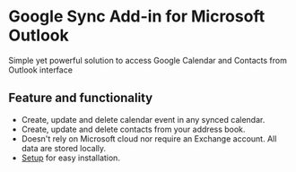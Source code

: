 # Google Sync Add-in for Microsoft Outlook

Simple yet powerful solution to access Google Calendar and Contacts from Outlook interface

## Feature and functionality

* Create, update and delete calendar event in any synced calendar.
* Create, update and delete contacts from your address book.
* Doesn't rely on Microsoft cloud nor require an Exchange account. All data are stored locally.
* [Setup](https://github.com/Qwertyadmin/google-outlook-sync-setup) for easy installation.
